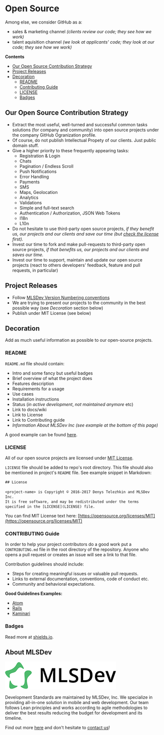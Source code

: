 # Open Source

Among else, we consider GitHub as a:
 * sales & marketing channel _(clients review our code; they see how we work)_
 * talent aquisition channel _(we look at applicants' code; they look at our code; they see how we work)_

**Contents**
* [Our Open Source Contribution Strategy](#our-open-source-contribution-strategy)
* [Project Releases](#project-releases)
* [Decoration](#decoration)
  * [README](#readme)
  * [Contributing Guide](#contributing-guide)
  * [LICENSE](#license)
  * [Badges](#badges)

## Our Open Source Contribution Strategy

* Extract the most useful, well-turned and successful common tasks solutions (for company and community) into open source projects under the company GitHub Ogranization profile.
* Of course, do not publish Intellectual Propety of our clients. Just public domain stuff.
* Give a higher priority to these frequently appearing tasks:
  * Registration & Login
  * Chats
  * Pagination / Endless Scroll
  * Push Notifications
  * Error Handling
  * Payments
  * SMS
  * Maps, Geolocation
  * Analytics
  * Validations
  * Simple and full-text search
  * Authentication / Authorization, JSON Web Tokens
  * I18n
  * L10n
* Do not hesitate to use third-party open source projects, _if they benefit us, our projects and our clients and save our time (but [check the license][licenses] first)._
* Invest our time to fork and make pull-requests to third-party open source projects, _if that benefits us, our projects and our clients and saves our time._
* Invest our time to support, maintain and update our open source projects (react to others developers' feedback, feature and pull requests, in particular)

## Project Releases

* Follow [MLSDev Version Numbering conventions][versioning]
* We are trying to present our projects to the community in the best possible way (see _Decoration_ section below)
* Publish under MIT License (see below)

## Decoration

Add as much useful information as possible to our open-source projects.

### README

`README.md` file should contain:

* Intro and some fancy but useful badges
* Brief overview of what the project does
* Features description
* Requirements for a usage
* Use cases
* Installation instructions
* Status (_in active development_, _not maintained anymore_ etc)
* Link to docs/wiki
* Link to License
* Link to Contributing guide
* _Information About MLSDev Inc (see example at the bottom of this page)_

A good example can be found [here](https://github.com/MLSDev/TRON).

### LICENSE

All of our open source projects are licensed under [MIT License](https://choosealicense.com/licenses/mit).

`LICENSE` file should be added to repo's root directory.
This file should also be mentioned in project's `README` file. See example snippet in Markdown:

```
## License

<project-name> is Copyright © 2016-2017 Denys Telezhkin and MLSDev Inc.
It is free software, and may be redistributed under the terms specified in the [LICENSE](LICENSE) file.
```

You can find MIT License text here: [https://opensource.org/licenses/MIT](https://opensource.org/licenses/MIT)


### CONTRIBUTING Guide

In order to help your project contributors do a good work put a `CONTRIBUTING.md` file in the root directory of the repository.
Anyone who opens a pull request or creates an issue will see a link to that file.

Contribution guidelines should include:

* Steps for creating meaningful issues or valuable pull requests.
* Links to external documentation, conventions, code of conduct etc.
* Community and behavioral expectations.

**Good Guidelines Examples:**

* [Atom](https://github.com/atom/atom/blob/master/CONTRIBUTING.md)
* [Rails](https://github.com/rails/rails/blob/master/CONTRIBUTING.md)
* [Kaminari](https://github.com/kaminari/kaminari/blob/master/CONTRIBUTING.md)


### Badges

Read more at [shields.io](http://shields.io).

## About MLSDev

[<img src="/mlsdev-logo.png" alt="MLSDev.com">][mlsdev]

Development Standards are maintained by MLSDev, Inc. We specialize in providing all-in-one solution in mobile and web development. Our team follows Lean principles and works according to agile methodologies to deliver the best results reducing the budget for development and its timeline. 

Find out more [here][mlsdev] and don't hesitate to [contact us][contact]!

[mlsdev]: http://mlsdev.com
[contact]: http://mlsdev.com/contact_us


[licenses]: https://github.com/MLSDev/development-standards/blob/master/common/common.md#licenses
[versioning]: https://github.com/MLSDev/development-standards/blob/master/common/versioning.md
[about-mlsdev]: https://github.com/MLSDev/development-standards/blob/master/README.md#about-mlsdev
